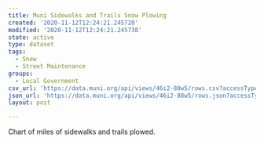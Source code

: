 ```yaml
---
title: Muni Sidewalks and Trails Snow Plowing
created: '2020-11-12T12:24:21.245728'
modified: '2020-11-12T12:24:21.245738'
state: active
type: dataset
tags:
  - Snow
  - Street Maintenance
groups:
  - Local Government
csv_url: 'https://data.muni.org/api/views/46i2-88w5/rows.csv?accessType=DOWNLOAD'
json_url: 'https://data.muni.org/api/views/46i2-88w5/rows.json?accessType=DOWNLOAD'
layout: post

---
```

Chart of miles of sidewalks and trails plowed.
